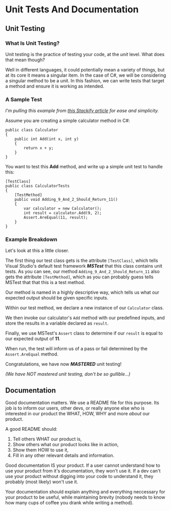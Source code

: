 # Unit Tests And Documentation

## Unit Testing

### What Is Unit Testing?

Unit testing is the practice of testing your code, at the _unit_ level. What does that mean though?

Well in different languages, it could potentially mean a variety of things, but at its core it means a singular item. In the case of C#, we will be considering a singular method to be a unit. In this fashion, we can write tests that target a method and ensure it is working as intended.

### A Sample Test
_I'm pulling this example from [this Stackify article](https://stackify.com/unit-testing-basics-best-practices/) for ease and simplicity._

Assume you are creating a simple calculator method in C#:

```
public class Calculator
{
    public int Add(int x, int y)
    {
        return x + y;
    }
}
```

You want to test this **Add** method, and write up a simple unit test to handle this:

```
[TestClass]
public class CalculatorTests
{
    [TestMethod]
    public void Adding_9_And_2_Should_Return_11()
    {
        var calculator = new Calculator();
        int result = calculator.Add(9, 2);
        Assert.AreEqual(11, result);
    }
}
```
### Example Breakdown
Let's look at this a little closer.

The first thing our test class gets is the attribute `[TestClass]`, which tells Visual Studio's default test framework _**MSTest**_ that this class contains unit tests. As you can see, our method `Adding_9_And_2_Should_Return_11` also gets the attribute `[TestMethod]`, which as you can probably guess tells MSTest that that this is a test method.

Our method is named in a highly descriptive way, which tells us what our expected output should be given specific inputs.

Within our test method, we declare a new instance of our `Calculator` class.

We then invoke our calculator's `Add` method with our predefined inputs, and store the results in a variable declared as `result`.

Finally, we use MSTest's `Assert` class to determine if our `result` is equal to our expected output of **11**.

When run, the test will inform us of a pass or fail determined by the `Assert.AreEqual` method.

Congratulations, we have now _**MASTERED**_ unit testing!

_(We have NOT mastered unit testing, don't be so gullible...)_

## Documentation
Good documentation matters. We use a README file for this purpose. Its job is to inform our users, other devs, or really anyone else who is interested in our product the WHAT, HOW, WHY and more _about_ our product.

A good README should:  
1. Tell others WHAT our product is,
2. Show others what our product looks like in action,
3. Show them HOW to use it,
4. Fill in any other relevant details and information.

Good documentation IS your product. If a user cannot understand how to use your product from it's documentation, they won't use it. If a dev can't use your product without digging into your code to understand it, they probably (most likely) won't use it.

Your documentation should explain anything and everything neccessary for your product to be useful, while maintaining brevity (nobody needs to know how many cups of coffee you drank while writing a method).
